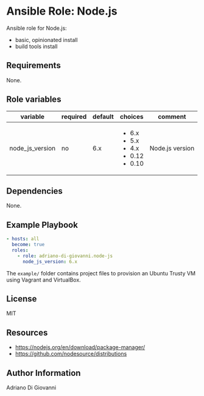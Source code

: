 # Ansible Role: Node.js

Ansible role for Node.js:

* basic, opinionated install
* build tools install

## Requirements

None.

## Role variables

<table>
  <thead>
    <tr>
      <th>variable</th>
      <th>required</th>
      <th>default</th>
      <th>choices</th>
      <th>comment</th>
    </tr>
  </thead>
  <tbody>
    <td>node_js_version</td>
    <td>no</td>
    <td>6.x</td>
    <td>
      <ul>
        <li>6.x</li>
        <li>5.x</li>
        <li>4.x</li>
        <li>0.12</li>
        <li>0.10</li>
      </ul>
    </td>
    <td>Node.js version</td>
  </tbody>
</table>

## Dependencies

None.

## Example Playbook

```yaml
- hosts: all
  become: true
  roles:
    - role: adriano-di-giovanni.node-js
      node_js_version: 6.x
```

The `example/` folder contains project files to provision an Ubuntu Trusty VM using Vagrant and VirtualBox.

## License

MIT

## Resources

* https://nodejs.org/en/download/package-manager/
* https://github.com/nodesource/distributions

## Author Information

Adriano Di Giovanni

